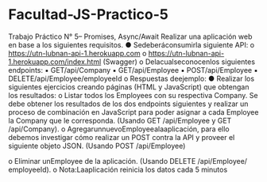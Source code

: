 # Facultad-JS-Practico-5
Trabajo Práctico N° 5– Promises, Async/Await
 Realizar una aplicación web en base a los siguientes requisitos.
 ● Sedeberáconsumirla siguiente API:
 o https://utn-lubnan-api-1.herokuapp.com
 o https://utn-lubnan-api-1.herokuapp.com/index.html (Swagger)
 o Delacualseconocenlos siguientes endpoints:
 ▪ GET/api/Company
 ▪ GET/api/Employee
 ▪ POST/api/Employee
 ▪ DELETE/api/Employee/employeeId
 o Respuestas deejemplo:
 ● Realizar los siguientes ejercicios creando páginas (HTML y JavaScript) que obtengan los
 resultados:
 o Listar todos los Employees con su respectiva Company. Se debe obtener los
 resultados de los dos endpoints siguientes y realizar un proceso de
 combinación en JavaScript para poder asignar a cada Employee la Company
 que le corresponda. (Usando GET /api/Employee y GET /api/Company).
 o AgregarunnuevoEmployeealaaplicación, para ello debemos investigar cómo
 realizar un POST contra la API y proveer el siguiente objeto JSON. (Usando
 POST /api/Employee)

  o Eliminar unEmployee de la aplicación. (Usando DELETE /api/Employee/
 employeeId).
 o Nota:Laaplicación reinicia los datos cada 5 minutos
